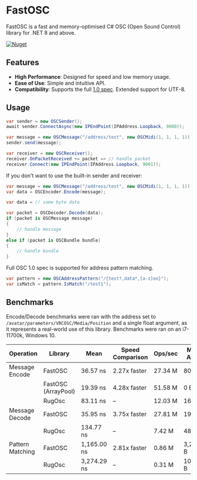 # FastOSC

FastOSC is a fast and memory-optimised C# OSC (Open Sound Control) library for .NET 8 and above.

[![Nuget](https://img.shields.io/nuget/v/VolcanicArts.FastOSC)](https://www.nuget.org/packages/VolcanicArts.FastOSC/)

## Features

- **High Performance**: Designed for speed and low memory usage.
- **Ease of Use**: Simple and intuitive API.
- **Compatibility**: Supports the full [1.0 spec](https://opensoundcontrol.stanford.edu/spec-1_0.html). Extended support for UTF-8.

## Usage

```csharp
var sender = new OSCSender();
await sender.ConnectAsync(new IPEndPoint(IPAddress.Loopback, 9000));

var message = new OSCMessage("/address/test", new OSCMidi(1, 1, 1, 1));
sender.send(message);
```

```csharp
var receiver = new OSCReceiver();
receiver.OnPacketReceived += packet => // handle packet
receiver.Connect(new IPEndPoint(IPAddress.Loopback, 9001));
```

If you don't want to use the built-in sender and receiver:
```csharp
var message = new OSCMessage("/address/test", new OSCMidi(1, 1, 1, 1));
var data = OSCEncoder.Encode(message);
```

```csharp
var data = // some byte data

var packet = OSCDecoder.Decode(data);
if (packet is OSCMessage message)
{
    // handle message
}
else if (packet is OSCBundle bundle)
{
    // handle bundle
}
```

Full OSC 1.0 spec is supported for address pattern matching.

```csharp
var pattern = new OSCAddressPattern("/{test?,data*,[a-z]oo}");
var isMatch = pattern.IsMatch("/test1");
```

## Benchmarks
Encode/Decode benchmarks were ran with the address set to `/avatar/parameters/VRCOSC/Media/Position` and a single float argument, as it represents a real-world use of this library.
Benchmarks were ran on an i7-11700k, Windows 10.

| Operation        | Library             | Mean         | Speed Comparison | Ops/sec | Mem Alloc | Memory Comparison |
| ---------------- |---------------------|--------------|------------------| ------- | --------- |-------------------|
| Message Encode   | FastOSC             | 36.57 ns     | 2.27x faster     | 27.34 M | 80 B      | 2.1x less         |
|                  | FastOSC (ArrayPool) | 19.39 ns     | 4.28x faster     | 51.58 M | 0 B       | Inf x less        |
|                  | RugOsc              | 83.11 ns     | –                | 12.03 M | 168 B     | –                 |
| Message Decode   | FastOSC             | 35.95 ns     | 3.75x faster     | 27.81 M | 192 B     | 2.5x less         |
|                  | RugOsc              | 134.77 ns    | –                | 7.42 M  | 480 B     | –                 |
| Pattern Matching | FastOSC             | 1,165.00 ns  | 2.81x faster     | 0.86 M  | 3,270 B   | 3.2x less         |
|                  | RugOsc              | 3,274.29 ns  | –                | 0.31 M  | 10,528 B  | –                 |